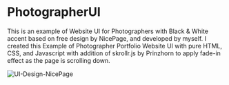 # PhotographerUI
This is an example of Website UI for Photographers with Black &amp; White accent based on free design by NicePage, and developed by myself. I created this Example of Photographer Portfolio Website UI with pure HTML, CSS, and Javascript with addition of skrollr.js by Prinzhorn to apply fade-in effect as the page is scrolling down.

![UI-Design-NicePage](https://user-images.githubusercontent.com/37466098/102605932-a1a7fa80-4158-11eb-8c8f-c7df31c07fbe.jpg)

